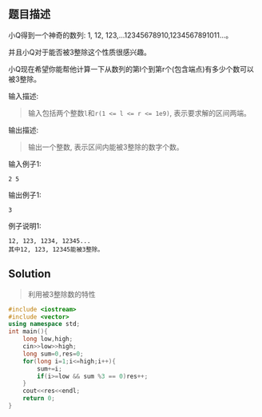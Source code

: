 ## 题目描述
小Q得到一个神奇的数列: 1, 12, 123,...12345678910,1234567891011...。

并且小Q对于能否被3整除这个性质很感兴趣。

小Q现在希望你能帮他计算一下从数列的第l个到第r个(包含端点)有多少个数可以被3整除。


输入描述:
>输入包括两个整数`l`和`r(1 <= l <= r <= 1e9)`, 表示要求解的区间两端。


输出描述:
>输出一个整数, 表示区间内能被3整除的数字个数。

输入例子1:
```
2 5
```
输出例子1:
```
3
```
例子说明1:
```
12, 123, 1234, 12345...
其中12, 123, 12345能被3整除。
```

## Solution
> 利用被3整除数的特性
```c++
#include <iostream>
#include <vector>
using namespace std;
int main(){
    long low,high;
    cin>>low>>high;
    long sum=0,res=0;
    for(long i=1;i<=high;i++){
        sum+=i;
        if(i>=low && sum %3 == 0)res++;
    }
    cout<<res<<endl;
    return 0;
}
```